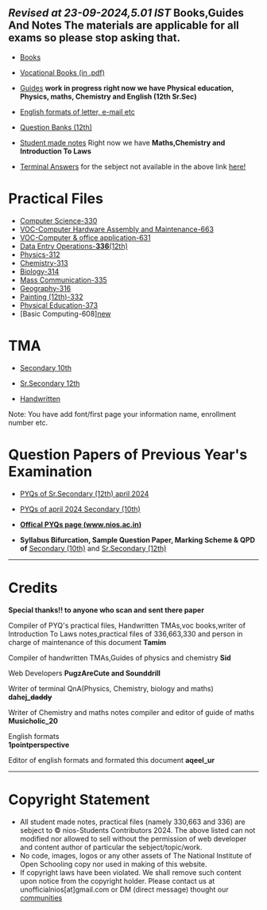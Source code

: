 *Revised at
23-09-2024,5.01 IST*
Books,Guides And Notes
The materials are applicable for all exams so please stop asking that.
---- 

- [Books](https://nios.ac.in/online-course-material.aspx)

- [Vocational Books (in .pdf)](https://drive.google.com/drive/folders/10yjMKD5XLDjPqNbYba6V1nL-EvabkRTi)

- [Guides](https://drive.google.com/drive/folders/1Y4fr5EDyuxpoapeeQHkqvkki11fdBeZV)
 **work in progress right now we have Physical education, Physics, maths, Chemistry and English (12th Sr.Sec)**
- [English formats of letter, e-mail etc](https://drive.google.com/file/d/16_x7g3z3xabTg_a1eRRZBhVV8LLhFiD1/view?usp=drivesdk)

- [Question Banks (12th)](https://drive.google.com/drive/folders/1BUGHbC5k6UpgkfrdY3FWd47MzJ0SJM8r)
- [Student made notes](https://drive.google.com/drive/folders/1vXLyIQTRAoP_jEQ0eZRUijmr0Wnux_dn)
Right now we have **Maths,Chemistry and Introduction To Laws**

- [Terminal Answers](https://drive.google.com/drive/folders/13pAmRsJ2DFe5P_mV6QdmGonMpWq5Upwd) for the sebject not available in the above link [here!](https://brainly.in)

# Practical Files 

- [Computer Science-330](https://drive.google.com/drive/folders/11q-CZ_ZrJzB3wU-klxCRyhASJv_VIoQ_)
- [VOC-Computer Hardware Assembly and Maintenance-663](https://drive.google.com/drive/folders/11eGz1VegBsV__1TscayN7ATEHLTkF04O)
- [VOC-Computer & office application-631](https://drive.google.com/file/d/165UaWHD_6GEG8igXil3k7Fgi5tymbXJT/view?usp=drivesdk)
- [Data Entry Operations-**336**(12th)](https://drive.google.com/drive/folders/11mK_9Yh_m6UkxUXbic-We-H6SNwUCMDd)
- [Physics-312](https://drive.google.com/file/d/1B9Yh26xWQt3eFkhQK-nzPKMMVIPkqZ5r/view?usp=drivesdk)
- [Chemistry-313](https://drive.google.com/file/d/1B9TzkCS1fOwDLkYGRB_2pfO2ThQ9fJNP/view?usp=drivesdk)
- [Biology-314](https://drive.google.com/file/d/1B9tbmsOODQAoU8PWchWjCT801nsQR37k/view?usp=drivesdk)
- [Mass Communication-335](https://drive.google.com/file/d/10MQXshxbdzUpaDKg1AQ1YELTH5g0ixv1/view?usp=drivesdk)
- [Geography-316](https://drive.google.com/file/d/1BdssxglXR_rF4UaQrsI3g_P9kazh7Ty8/view?usp=drivesdk)
- [Painting (12th)-332](https://drive.google.com/file/d/1cNMc3Cs83zRhLMpjqmiwg_t-hb8QFEw1/view?usp=drivesdk)
- [Physical Education-373](https://drive.google.com/file/d/1eIvdEYEIBClLFyMGLcggA8Zd8pbil0vw/view?usp=drivesdk)
- [Basic Computing-608][new](https://drive.google.com/file/d/1ByDCX_yhvUg-SXHroICBEaNCUzaPHwYI/view?usp=drivesdk)
# TMA
- [Secondary 10th](https://drive.google.com/drive/folders/1jvxqUL-eb--M7UuknJfnYwwLbWdYifCB)


- [Sr.Secondary 12th](https://drive.google.com/drive/folders/1lgKI4azmOY9-DN0Zln9z8rwQw7pZ3mGq)

- [Handwritten](https://drive.google.com/drive/folders/1eFHUKAtpzh-rBjDm4k4zfn3_AZmu0Byh)

Note: You have add font/first page your information name, enrollment number etc.
# Question Papers of Previous Year's Examination
- [PYQs of Sr.Secondary (12th) april 2024](https://drive.google.com/drive/folders/1pPiI4xloWBmxJ05zej-b-WDO2KzyKlnr)

- [PYQs of april 2024 Secondary (10th)](https://drive.google.com/drive/folders/1TeVxkTpZndUQNLPmUMGjQaekqa6-D7QC) 

- [**Offical PYQs page (www.nios.ac.in)**](https://nios.ac.in/student-information-section/question-paper-of-previous-year-examination-academic.aspx)
- **Syllabus Bifurcation, Sample Question Paper, Marking Scheme & QPD of** [Secondary (10th)](https://nios.ac.in/online-course-material/secondary-courses.aspx) and [Sr.Secondary (12th)](https://nios.ac.in/online-course-material/sr-secondary-courses.aspx) 

_______________
# Credits 

**Special thanks!! to anyone who scan and sent there paper**

Compiler of PYQ's practical files, Handwritten TMAs,voc books,writer of Introduction To Laws notes,practical files of 336,663,330 and person in charge of maintenance of this document 
**Tamim**

Compiler of handwritten TMAs,Guides of physics and chemistry
**Sid**

Web Developers
**PugzAreCute and Sounddrill**

Writer of terminal QnA(Physics, Chemistry, biology and maths) **dahej_~~daddy~~**

Writer of Chemistry and maths notes compiler and editor of guide of maths 
**Musicholic_20**

English formats             
**1pointperspective**

Editor of english formats and formated this document 
**aqeel_ur**

_______________

# Copyright Statement

* All  student made notes, practical files (namely 330,663 and 336) are sebject to © nios-Students Contributors 2024. The above listed can not
modified nor allowed to sell without the permission of web developer and content author of particular the sebject/topic/work.
* No code, images, logos or any other assets of The National
Institute of Open Schooling copy nor used in making of this website.
* If copyright laws have been violated. We shall remove such content upon notice from the copyright holder. Please contact us at unofficialnios[at]gmail.com or DM (direct message) thought our [communities](https://nios-students.pages.dev/wiki/Get_Help)